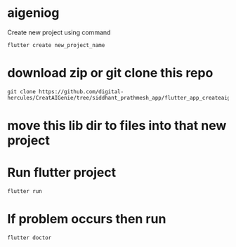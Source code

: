 # aigeniog

Create new project using command 

```
flutter create new_project_name
```

# download zip or git clone this repo

```
git clone https://github.com/digital-hercules/CreatAIGenie/tree/siddhant_prathmesh_app/flutter_app_createaigenie
```

# move this lib dir to files into that new project

# Run flutter project

```
flutter run
```

# If problem occurs then run

```
flutter doctor
```
